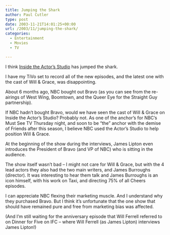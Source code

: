 ```yaml
---
title: Jumping the Shark
author: Paul Cutler
type: post
date: 2003-11-21T14:01:25+00:00
url: /2003/11/jumping-the-shark/
categories:
  - Entertainment
  - Movies
  - TV

---
```

I think [Inside the Actor&#8217;s Studio][1] has jumped the shark.

I have my TiVo set to record all of the new episodes, and the latest one with the cast of Will & Grace, was disappointing.

About 6 months ago, NBC bought out Bravo (as you can see from the re-airings of West Wing, Boomtown, and the Queer Eye for the Straight Guy partnership). 

If NBC hadn&#8217;t bought Bravo, would we have seen the cast of Will & Grace on Inside the Actor&#8217;s Studio? Probably not. As one of the anchor&#8217;s for NBC&#8217;s Must See TV Thursday night, and soon to be &#8220;the&#8221; anchor with the demise of Friends after this season, I believe NBC used the Actor&#8217;s Studio to help position Will & Grace.

At the beginning of the show during the interviews, James Lipton even introduces the President of Bravo (and VP of NBC) who is sitting in the audience.

The show itself wasn&#8217;t bad &#8211; I might not care for Will & Grace, but with the 4 lead actors they also had the two main writers, and James Burroughs (director). It was interesting to hear them talk and James Burroughs is an icon himself, with his work on Taxi, and directing 75% of all Cheers episodes.

I can appreciate NBC flexing their marketing muscle. And I understand why they purchased Bravo. But I think it&#8217;s unfortunate that the one show that should have remained pure and free from marketing bias was affected.

(And I&#8217;m still waiting for the anniversary episode that Will Ferrell referred to on Dinner for Five on IFC &#8211; where Will Ferrell (as James Lipton) interviews James Lipton!)

 [1]: http://www.bravotv.com/Inside_the_Actors_Studio/